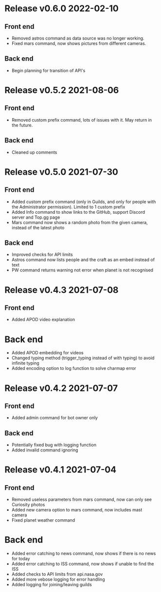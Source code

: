 # Release v0.6.0 2022-02-10
## Front end
- Removed astros command as data source was no longer working.
- Fixed mars command, now shows pictures from different cameras.

## Back end
- Begin planning for transition of API's


# Release v0.5.2 2021-08-06
## Front end
- Removed custom prefix command, lots of issues with it. May return in the future.

## Back end
- Cleaned up comments


# Release v0.5.0 2021-07-30
## Front end
- Added custom prefix command (only in Guilds, and only for people with the Administrator permission). Limited to 1 custom prefix
- Added Info command to show links to the GitHub, support Discord server and Top.gg page
- Mars command now shows a random photo from the given camera, instead of the latest photo

## Back end
- Improved checks for API limits
- Astros command now lists people and the craft as an embed instead of text
- PW command returns warning not error when planet is not recognised


# Release v0.4.3 2021-07-08
## Front end
- Added APOD video explanation

# Back end
- Added APOD embedding for videos
- Changed typing method (trigger_typing instead of  with typing) to avoid infinite typing
- Added encoding option to log function to solve charmap error


# Release v0.4.2 2021-07-07
## Front end
- Added admin command for bot owner only

## Back end
- Potentially fixed bug with logging function
- Added invalid command ignoring


# Release v0.4.1 2021-07-04
## Front end
- Removed useless parameters from mars command, now can only see Curiosity photos
- Added new camera option to mars command, now includes mast camera
- Fixed planet weather command

# Back end
- Added error catching to news command, now shows if there is no news for today
- Added error catching to ISS command, now shows if unable to find the ISS
- Added checks to API limits from api.nasa.gov
- Added more vebose logging for error handling
- Added logging for joining/leaving guilds